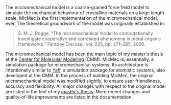 The micromechanical model is a coarse-grained force field model to simulate the mechanical behaviour of crystalline materials on a large length scale. MicMec is the first implementation of the micromechanical model, ever.  The theoretical groundwork of the model was originally established in:

> S. M. J. Rogge, “The micromechanical model to computationally investigate cooperative and correlated phenomena in metal-organic frameworks,” Faraday Discuss., vol. 225, pp. 271–285, 2020.

The micromechanical model has been the main topic of my master's thesis at the [Center for Molecular Modelling](https://molmod.ugent.be/) (CMM). MicMec is, essentially, a simulation package for micromechanical systems. Its architecture is intentionally similar to [Yaff](https://github.com/molmod/yaff), a simulation package for atomistic systems, also developed at the CMM. In the process of building MicMec, the original micromechanical model was modified slightly, to ensure user friendliness, accuracy and flexibility. All major changes with respect to the original model are listed in the text of my [master's thesis](https://github.com/Jlvdwall/micmec/blob/main/docs/thesis/). More recent changes and quality-of-life improvements are listed in the documentation.

